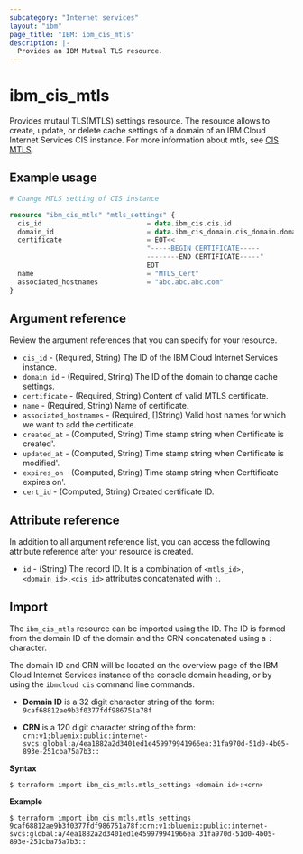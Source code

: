 ```yaml
---
subcategory: "Internet services"
layout: "ibm"
page_title: "IBM: ibm_cis_mtls"
description: |-
  Provides an IBM Mutual TLS resource.
---
```


# ibm_cis_mtls
 Provides mutaul TLS(MTLS) settings resource. The resource allows to create, update, or delete cache settings of a domain of an IBM Cloud Internet Services CIS instance. For more information about mtls, see [CIS MTLS](https://cloud.ibm.com/docs/cis?topic=cis-mtls-features).

## Example usage

```terraform
# Change MTLS setting of CIS instance

resource "ibm_cis_mtls" "mtls_settings" {
  cis_id                          = data.ibm_cis.cis.id
  domain_id                       = data.ibm_cis_domain.cis_domain.domain_id
  certificate                     = EOT<<
                                  "-----BEGIN CERTIFICATE----- 
                                  --------END CERTIFICATE-----"
                                  EOT
  name                            = "MTLS_Cert"
  associated_hostnames            = "abc.abc.abc.com"
}
```

## Argument reference

Review the argument references that you can specify for your resource. 

- `cis_id`                  - (Required, String) The ID of the IBM Cloud Internet Services instance.
- `domain_id`               - (Required, String) The ID of the domain to change cache settings.
- `certificate`             - (Required, String) Content of valid MTLS certificate.
- `name`                    - (Required, String) Name of certificate. 
- `associated_hostnames`     - (Required, []String) Valid host names for which we want to add the certificate.
- `created_at`              - (Computed, String) Time stamp string when Certificate is created'.
- `updated_at`              - (Computed, String) Time stamp string when Certificate is modified'.
- `expires_on`              - (Computed, String) Time stamp string when Cerftificate expires on'.
- `cert_id`                 - (Computed, String) Created certificate ID.


## Attribute reference
In addition to all argument reference list, you can access the following attribute reference after your resource is created.

- `id` - (String) The record ID. It is a combination of `<mtls_id>, <domain_id>,<cis_id>` attributes concatenated with `:`.

## Import
The `ibm_cis_mtls` resource can be imported using the ID. The ID is formed from the domain ID of the domain and the CRN concatenated  using a `:` character.

The domain ID and CRN will be located on the overview page of the IBM Cloud Internet Services instance of the console domain heading, or by using the `ibmcloud cis` command line commands.

- **Domain ID** is a 32 digit character string of the form: `9caf68812ae9b3f0377fdf986751a78f`

- **CRN** is a 120 digit character string of the form: `crn:v1:bluemix:public:internet-svcs:global:a/4ea1882a2d3401ed1e459979941966ea:31fa970d-51d0-4b05-893e-251cba75a7b3::`

**Syntax**

```
$ terraform import ibm_cis_mtls.mtls_settings <domain-id>:<crn>
```

**Example**

```
$ terraform import ibm_cis_mtls.mtls_settings 9caf68812ae9b3f0377fdf986751a78f:crn:v1:bluemix:public:internet-svcs:global:a/4ea1882a2d3401ed1e459979941966ea:31fa970d-51d0-4b05-893e-251cba75a7b3::
```

